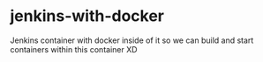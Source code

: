 # jenkins-with-docker
Jenkins container with docker inside of it so we can build and start containers within this container XD
